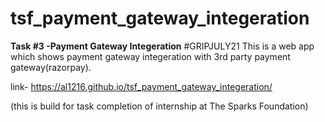 # tsf_payment_gateway_integeration

**Task #3
-Payment Gateway Integeration**
#GRIPJULY21
This is a web app which shows payment gateway integeration with 3rd party payment gateway(razorpay).

link- https://al1216.github.io/tsf_payment_gateway_integeration/

(this is build for task completion of internship at The Sparks Foundation)
